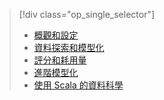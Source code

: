 > [!div class="op_single_selector"]
> * [概觀和設定](../articles/machine-learning/machine-learning-data-science-spark-overview.md)
> * [資料探索和模型化](../articles/machine-learning/machine-learning-data-science-spark-data-exploration-modeling.md)
> * [評分和耗用量](../articles/machine-learning/machine-learning-data-science-spark-model-consumption.md)
> * [進階模型化](../articles/machine-learning/machine-learning-data-science-spark-advanced-data-exploration-modeling.md)
> * [使用 Scala 的資料科學](../articles/machine-learning/machine-learning-data-science-process-scala-walkthrough.md)
> 
> 

<!---HONumber=AcomDC_0803_2016-->